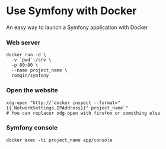 # Use Symfony with Docker

An easy way to launch a Symfony application with Docker

### Web server

```
docker run -d \
  -v `pwd`:/srv \
  -p 80:80 \
  --name project_name \
  romqin/symfony
```

### Open the website

```
xdg-open "http://`docker inspect --format="{{.NetworkSettings.IPAddress}}" project_name`"
# You can replacer xdg-open with firefox or something else
```

### Symfony console

```
docker exec -ti project_name app/console
```
